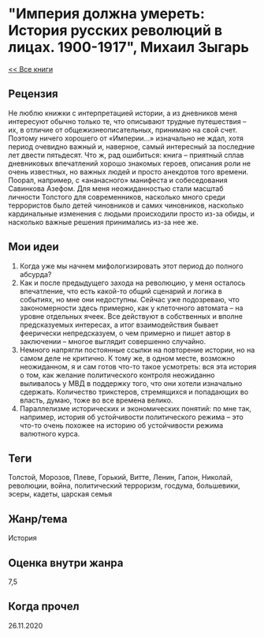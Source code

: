 # "Империя должна умереть: История русских революций в лицах. 1900-1917", Михаил Зыгарь

[<< Все книги](../README.md)

## Рецензия

Не люблю книжки с интерпретацией истории, а из дневников меня интересуют обычно только те, что описывают трудные путешествия – их, в отличие от общежизнеописательных, принимаю на свой счет. Поэтому ничего хорошего от «Империи…» изначально не ждал, хотя период очевидно важный и, наверное, самый интересный за последние лет двести пятьдесят. Что ж, рад ошибиться: книга – приятный сплав дневниковых впечатлений хорошо знакомых героев, описания роли не очень известных, но важных людей и просто анекдотов того времени. Поорал, например, с «ананасного» манифеста и собеседования Савинкова Азефом. Для меня неожиданностью стали масштаб личности Толстого для современников, насколько много среди террористов было детей чиновников и самих чиновников, насколько кардинальные изменения с людьми происходили просто из-за обиды, и насколько важные решения принимались из-за нее же.

## Мои идеи

1.  Когда уже мы начнем мифологизировать этот период до полного абсурда?
2.  Как и после предыдущего захода на революцию, у меня осталось впечатление, что есть какой-то общий сценарий и логика в событиях, но мне они недоступны. Сейчас уже подозреваю, что закономерности здесь примерно, как у клеточного автомата – на уровне отдельных ячеек. Все действуют в собственных и вполне предсказуемых интересах, а итог взаимодействия бывает феерически непредсказуем, о чем примерно и пишет автор в заключении – многое выглядит совершенно случайно.
3. Немного напрягли постоянные ссылки на повторение истории, но на самом деле не критично. К тому же, в одном месте, возможно неожиданном, я и сам готов что-то такое усмотреть: вся эта история о том, как желание политического контроля неожиданно выливалось у МВД в поддержку того, что они хотели изначально сдержать. Количество трикстеров, стремящихся и попадающих во власть, думаю, тоже во все времена велико.
4. Параллелизме исторических и экономических понятий: по мне так, например, история об устойчивости политического режима – это что-то очень похожее на историю об устойчивости режима валютного курса.

## Теги

Толстой, Морозов, Плеве, Горький, Витте, Ленин, Гапон, Николай, революции, война, политический терроризм, госдума, большевики, эсеры, кадеты, царская семья

## Жанр/тема

История

## Оценка внутри жанра

7,5

## Когда прочел

26.11.2020